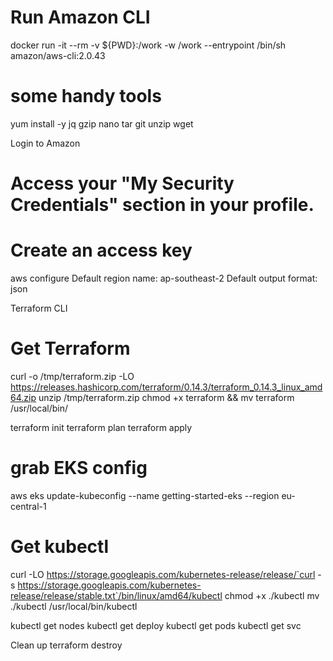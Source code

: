 # Run Amazon CLI
docker run -it --rm -v ${PWD}:/work -w /work --entrypoint /bin/sh amazon/aws-cli:2.0.43

# some handy tools
yum install -y jq gzip nano tar git unzip wget

Login to Amazon
# Access your "My Security Credentials" section in your profile. 
# Create an access key

aws configure
Default region name: ap-southeast-2
Default output format: json

Terraform CLI
# Get Terraform

curl -o /tmp/terraform.zip -LO https://releases.hashicorp.com/terraform/0.14.3/terraform_0.14.3_linux_amd64.zip
unzip /tmp/terraform.zip
chmod +x terraform && mv terraform /usr/local/bin/


terraform init
terraform plan
terraform apply


# grab EKS config
aws eks update-kubeconfig --name getting-started-eks --region eu-central-1

# Get kubectl

curl -LO https://storage.googleapis.com/kubernetes-release/release/`curl -s https://storage.googleapis.com/kubernetes-release/release/stable.txt`/bin/linux/amd64/kubectl
chmod +x ./kubectl
mv ./kubectl /usr/local/bin/kubectl

kubectl get nodes
kubectl get deploy
kubectl get pods
kubectl get svc


Clean up
terraform destroy
